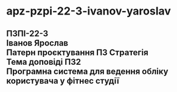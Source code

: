 # apz-pzpi-22-3-ivanov-yaroslav  
ПЗПІ-22-3  
Іванов Ярослав  
Патерн проєктування ПЗ Стратегія  
Тема доповіді ПЗ2  
Програмна система для ведення обліку користувача у фітнес студії  
---  

